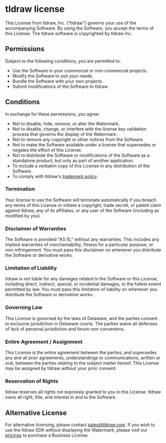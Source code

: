 # tldraw license

This License from tldraw, Inc. (“tldraw”) governs your use of the accompanying Software. By using the Software, you accept the terms of this License. The tldraw software is copyrighted by tldraw Inc.

## Permissions

Subject to the following conditions, you are permitted to:

- Use the Software in your commercial or non-commercial projects.
- Modify the Software to suit your needs.
- Bundle the Software with your own projects.
- Submit modifications of the Software to tldraw.

## Conditions

In exchange for these permissions, you agree:

- Not to disable, hide, remove, or alter the Watermark.
- Not to disable, change, or interfere with the license key validation process that governs the display of the Watermark.
- Not to remove any copyright or other notices from the Software.
- Not to make the Software available under a license that supersedes or negates the effect of this License.
- Not to distribute the Software or modifications of the Software as a standalone product, but only as part of another application.
- To include a verbatim copy of this License in any distribution of the Software.
- To comply with tldraw's [trademark policy](https://github.com/tldraw/tldraw/blob/main/TRADEMARKS.md).

### Termination

Your license to use the Software will terminate automatically if you breach any terms of this License or initiate a copyright, trade secret, or patent claim against tldraw, any of its affiliates, or any user of the Software (including as modified by you).

### Disclaimer of Warranties

The Software is provided "AS IS," without any warranties. This includes any implied warranties of merchantability, fitness for a particular purpose, or non-infringement. You must pass this disclaimer on whenever you distribute the Software or derivative works.

### Limitation of Liability

tldraw is not liable for any damages related to the Software or this License, including direct, indirect, special, or incidental damages, to the fullest extent permitted by law. You must pass this limitation of liability on whenever you distribute the Software or derivative works.

### Governing Law

This License is governed by the laws of Delaware, and the parties consent to exclusive jurisdiction in Delaware courts. The parties waive all defenses of lack of personal jurisdiction and forum non-conveniens.

### Entire Agreement / Assignment

This License is the entire agreement between the parties, and supersedes any and all prior agreements, understandings or communications, written or oral, between the parties relating to the subject matter hereof. This License may be assigned by tldraw without your prior consent.

### Reservation of Rights

tldraw reserves all rights not expressly granted to you in this License. tldraw owns all right, title, and interest in and to the Software.

## Alternative License

For alternative licensing, please contact sales@tldraw.com. If you wish to use the tldraw SDK without displaying the Watermark, please visit our [pricings](https://tldraw.dev/#pricing) to purchase a Business License.
